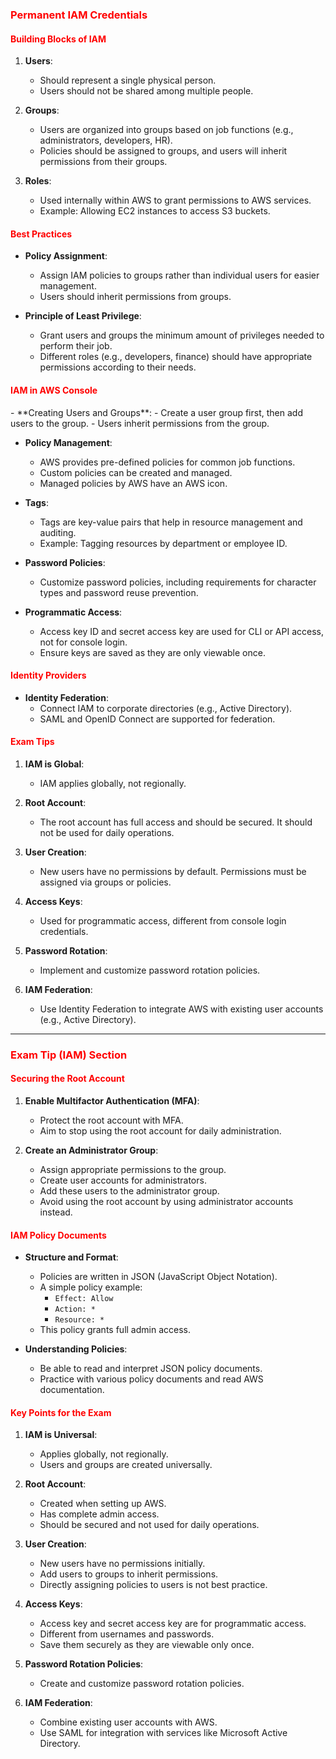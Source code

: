 ### <span style="color:#ff0000">Permanent IAM Credentials</span>


#### <span style="color:#ff0000">Building Blocks of IAM</span>

1. **Users**:
   - Should represent a single physical person.
   - Users should not be shared among multiple people.

2. **Groups**:
   - Users are organized into groups based on job functions (e.g., administrators, developers, HR).
   - Policies should be assigned to groups, and users will inherit permissions from their groups.

3. **Roles**:
   - Used internally within AWS to grant permissions to AWS services.
   - Example: Allowing EC2 instances to access S3 buckets.

#### <span style="color:#ff0000">Best Practices</span>

- **Policy Assignment**:
  - Assign IAM policies to groups rather than individual users for easier management.
  - Users should inherit permissions from groups.

- **Principle of Least Privilege**:
  - Grant users and groups the minimum amount of privileges needed to perform their job.
  - Different roles (e.g., developers, finance) should have appropriate permissions according to their needs.

#### <span style="color:#ff0000">IAM in AWS Console
</span>
- **Creating Users and Groups**:
  - Create a user group first, then add users to the group.
  - Users inherit permissions from the group.

- **Policy Management**:
  - AWS provides pre-defined policies for common job functions.
  - Custom policies can be created and managed.
  - Managed policies by AWS have an AWS icon.

- **Tags**:
  - Tags are key-value pairs that help in resource management and auditing.
  - Example: Tagging resources by department or employee ID.

- **Password Policies**:
  - Customize password policies, including requirements for character types and password reuse prevention.

- **Programmatic Access**:
  - Access key ID and secret access key are used for CLI or API access, not for console login.
  - Ensure keys are saved as they are only viewable once.

#### <span style="color:#ff0000">Identity Providers</span>

- **Identity Federation**:
  - Connect IAM to corporate directories (e.g., Active Directory).
  - SAML and OpenID Connect are supported for federation.

#### <span style="color:#ff0000">Exam Tips</span>

1. **IAM is Global**:
   - IAM applies globally, not regionally.

2. **Root Account**:
   - The root account has full access and should be secured. It should not be used for daily operations.

3. **User Creation**:
   - New users have no permissions by default. Permissions must be assigned via groups or policies.

4. **Access Keys**:
   - Used for programmatic access, different from console login credentials.

5. **Password Rotation**:
   - Implement and customize password rotation policies.

6. **IAM Federation**:
   - Use Identity Federation to integrate AWS with existing user accounts (e.g., Active Directory).


---



### <span style="color:#ff0000">Exam Tip (IAM) Section</span>

#### <span style="color:#ff0000">Securing the Root Account</span>

1. **Enable Multifactor Authentication (MFA)**:
   - Protect the root account with MFA.
   - Aim to stop using the root account for daily administration.

2. **Create an Administrator Group**:
   - Assign appropriate permissions to the group.
   - Create user accounts for administrators.
   - Add these users to the administrator group.
   - Avoid using the root account by using administrator accounts instead.

#### <span style="color:#ff0000"> IAM Policy Documents</span>

- **Structure and Format**:
  - Policies are written in JSON (JavaScript Object Notation).
  - A simple policy example: 
    - `Effect: Allow`
    - `Action: *`
    - `Resource: *`
  - This policy grants full admin access.

- **Understanding Policies**:
  - Be able to read and interpret JSON policy documents.
  - Practice with various policy documents and read AWS documentation.

#### <span style="color:#ff0000">Key Points for the Exam</span>

1. **IAM is Universal**:
   - Applies globally, not regionally.
   - Users and groups are created universally.

2. **Root Account**:
   - Created when setting up AWS.
   - Has complete admin access.
   - Should be secured and not used for daily operations.

3. **User Creation**:
   - New users have no permissions initially.
   - Add users to groups to inherit permissions.
   - Directly assigning policies to users is not best practice.

4. **Access Keys**:
   - Access key and secret access key are for programmatic access.
   - Different from usernames and passwords.
   - Save them securely as they are viewable only once.

5. **Password Rotation Policies**:
   - Create and customize password rotation policies.

6. **IAM Federation**:
   - Combine existing user accounts with AWS.
   - Use SAML for integration with services like Microsoft Active Directory.

